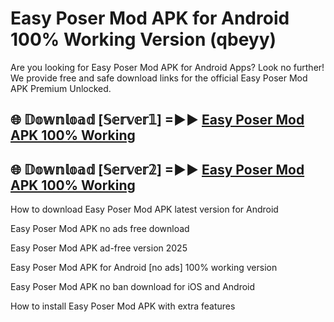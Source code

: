 # Easy Poser Mod APK for Android 100% Working Version (qbeyy)

Are you looking for Easy Poser Mod APK for Android Apps? Look no further! We provide free and safe download links for the official Easy Poser Mod APK Premium Unlocked.

## 🌐 𝔻𝕠𝕨𝕟𝕝𝕠𝕒𝕕 [𝕊𝕖𝕣𝕧𝕖𝕣𝟙] =►► [Easy Poser Mod APK 100% Working](https://modyoloo.pages.dev?q=Easy+Poser+Mod+APK)

## 🌐 𝔻𝕠𝕨𝕟𝕝𝕠𝕒𝕕 [𝕊𝕖𝕣𝕧𝕖𝕣𝟚] =►► [Easy Poser Mod APK 100% Working](https://modyoloo.pages.dev?q=Easy+Poser+Mod+APK)

How to download Easy Poser Mod APK latest version for Android

Easy Poser Mod APK no ads free download

Easy Poser Mod APK ad-free version 2025

Easy Poser Mod APK for Android [no ads] 100% working version

Easy Poser Mod APK no ban download for iOS and Android

How to install Easy Poser Mod APK with extra features